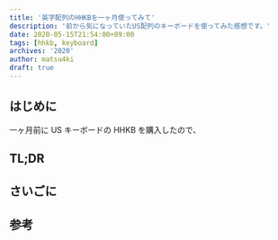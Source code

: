 ```yaml
---
title: '英字配列のHHKBを一ヶ月使ってみて'
description: '前から気になっていたUS配列のキーボードを使ってみた感想です。'
date: 2020-05-15T21:54:00+09:00
tags: [hhkb, keyboard]
archives: '2020'
author: matsu4ki
draft: true
---
```


## はじめに

一ヶ月前に US キーボードの HHKB を購入したので、

## TL;DR

## さいごに

## 参考
